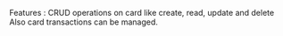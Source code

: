 Features :
CRUD operations on card like create, read, update and delete
Also card transactions can be managed.
